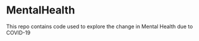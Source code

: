 # MentalHealth

This repo contains code used to explore the change in Mental Health due to COVID-19
